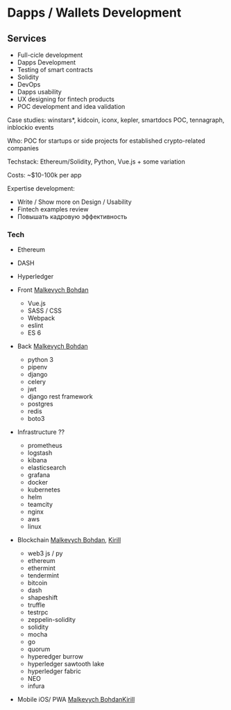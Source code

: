# Dapps / Wallets Development

## Services

* Full-cicle development
* Dapps Development
* Testing of smart contracts
* Solidity
* DevOps
* Dapps usability
* UX designing for fintech products
* POC development and idea validation

Case studies: winstars\*, kidcoin, iconx, kepler, smartdocs POC, tennagraph, inblockio events

Who: POC for startups or side projects for established crypto-related companies

Techstack: Ethereum/Solidity, Python, Vue.js + some variation

Costs: ~$10-100k per app

Expertise development:

* Write / Show more on Design / Usability
* Fintech examples review
* Повышать кадровую эффективность

### Tech

* Ethereum
* DASH
* Hyperledger



* Front [Malkevych Bohdan](http://docs.seductive-cloud.com/display/~webslesar)
  * Vue.js
  * SASS / CSS
  * Webpack
  * eslint
  * ES 6
* Back [Malkevych Bohdan](http://docs.seductive-cloud.com/display/~webslesar)
  * python 3
  * pipenv
  * django
  * celery
  * jwt
  * django rest framework
  * postgres
  * redis 
  * boto3
* Infrastructure ??
  * prometheus
  * logstash
  * kibana
  * elasticsearch
  * grafana
  * docker
  * kubernetes
  * helm
  * teamcity
  * nginx
  * aws
  * linux
* Blockchain [Malkevych Bohdan](http://docs.seductive-cloud.com/display/~webslesar), [Kirill](http://docs.seductive-cloud.com/display/~seductive) 
  * web3 js / py
  * ethereum
  * ethermint
  * tendermint
  * bitcoin
  * dash
  * shapeshift
  * truffle
  * testrpc
  * zeppelin-solidity
  * solidity
  * mocha
  * go
  * quorum
  * hyperedger burrow
  * hyperledger sawtooth lake
  * hyperledger fabric
  * NEO
  * infura
* Mobile iOS/ PWA [Malkevych Bohdan](http://docs.seductive-cloud.com/display/~webslesar)[Kirill](http://docs.seductive-cloud.com/display/~seductive) 

